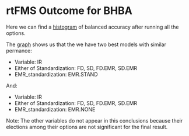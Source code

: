 # rtFMS Outcome for BHBA

Here we can find a [histogram](https://github.com/JFMandujanoR/QCheck_Prediction_Report/blob/master/Hist_Binary_Bal_Acc_GLMNET_BHBA.png) of balanced accuracy after running all the options.

The [graph](https://github.com/JFMandujanoR/QCheck_Prediction_Report/blob/master/Tree_Binary_Bal_Acc_GLMNET_BHBA.png) shows us that the we have two best models with similar permance:

- Variable: IR
- Either of Standardization: FD, SD, FD.EMR, SD.EMR
- EMR_standardization: EMR.STAND

And: 

- Variable: IR
- Either of Standardization: FD, SD, FD.EMR, SD.EMR
- EMR_standardization: EMR.NONE

Note: The other variables do not appear in this conclusions because their elections among their options are not significant for the final result.
